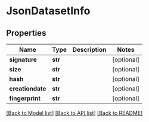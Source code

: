 # JsonDatasetInfo


## Properties
Name | Type | Description | Notes
------------ | ------------- | ------------- | -------------
**signature** | **str** |  | [optional] 
**size** | **str** |  | [optional] 
**hash** | **str** |  | [optional] 
**creationdate** | **str** |  | [optional] 
**fingerprint** | **str** |  | [optional] 

[[Back to Model list]](../README.md#documentation-for-models) [[Back to API list]](../README.md#documentation-for-api-endpoints) [[Back to README]](../README.md)


